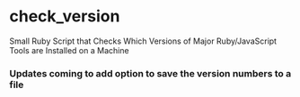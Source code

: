 # check_version
Small Ruby Script that Checks Which Versions of Major Ruby/JavaScript Tools are Installed on a Machine

### Updates coming to add option to save the version numbers to a file

